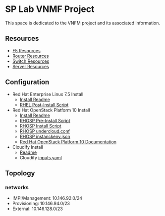 # SP Lab VNMF Project
This space is dedicated to the VNFM project and its associated information.

## Resources
- [F5 Resources](https://gitlab.f5net.com/spsolutions/infra/blob/master/f5-resources.md)
- [Router Resources](https://gitlab.f5net.com/spsolutions/infra/blob/master/router-resources.md)
- [Switch Resources](https://gitlab.f5net.com/spsolutions/infra/blob/master/switch-resources.md)
- [Server Resources](https://gitlab.f5net.com/spsolutions/infra/blob/master/server-resources.md)

## Configuration
- Red Hat Enterprise Linux 7.5 Install
  - [Install Readme](rhel-install/README.md)
  - [RHEL Post-Install Script](rhel-install/rhel-post-install.sh)
- Red Hat OpenStack Platform 10 Install
  - [Install Readme](rhosp-install/README.md)
  - [RHOSP Pre-Install Script](rhosp-install/rhosp-pre-install.sh)
  - [RHOSP Install Script](rhosp-install/rhosp-install.sh)
  - [RHOSP undercloud.conf](rhosp-install/undercloud.conf)
  - [RHOSP instanckenv.json](rhosp-install/instackenv.json)
  - [Red Hat OpenStack Platform 10 Documentation](https://access.redhat.com/documentation/en-us/red_hat_openstack_platform/10/)
- Cloudify Install
  - [Readme](cloudify-install/README.md)
  - Cloudify [inputs.yaml](cloudify-install/inputs.yaml)

## Topology
### networks
- IMPI/Management: 10.146.92.0/24
- Provisioning: 10.146.94.0/23
- External: 10.146.128.0/23
